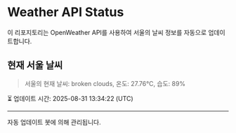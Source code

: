 
# Weather API Status

이 리포지토리는 OpenWeather API를 사용하여 서울의 날씨 정보를 자동으로 업데이트합니다.

## 현재 서울 날씨
> 서울의 현재 날씨: broken clouds, 온도: 27.76°C, 습도: 89%

⏳ 업데이트 시간: 2025-08-31 13:34:22 (UTC)

---
자동 업데이트 봇에 의해 관리됩니다.
